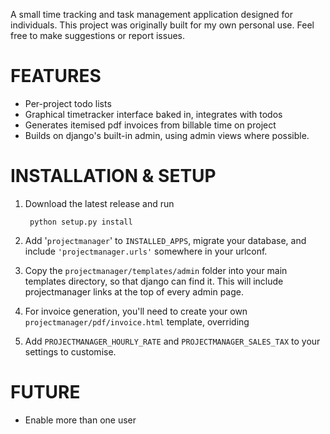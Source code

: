 A small time tracking and task management application designed for individuals. This 
project was originally built for my own personal use. Feel free to make suggestions or 
report issues.


FEATURES
========

- Per-project todo lists
- Graphical timetracker interface baked in, integrates with todos
- Generates itemised pdf invoices from billable time on project
- Builds on django's built-in admin, using admin views where possible.


INSTALLATION & SETUP
====================

1. Download the latest release and run

        python setup.py install
    
2. Add '`projectmanager`' to `INSTALLED_APPS`, migrate your database, and include 
   `'projectmanager.urls'` somewhere in your urlconf.

3. Copy the `projectmanager/templates/admin` folder into your main templates directory,
   so that django can find it. This will include projectmanager links at the top of every
   admin page.

4. For invoice generation, you'll need to create your own 
   `projectmanager/pdf/invoice.html` template, overriding 

5. Add `PROJECTMANAGER_HOURLY_RATE` and `PROJECTMANAGER_SALES_TAX` to your settings to
   customise.

FUTURE
======

- Enable more than one user